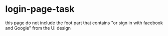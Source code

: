 # login-page-task
this page do not include the foot part that contains "or sign in with facebook and Google" from the UI design
